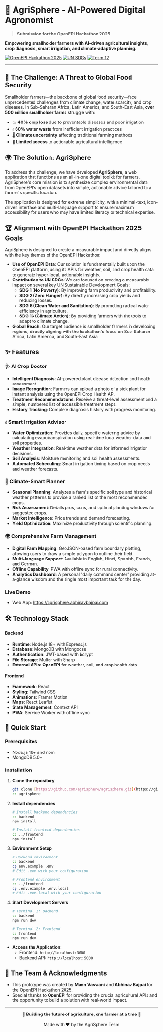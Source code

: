 # 🌾 AgriSphere - AI-Powered Digital Agronomist

> **Submission for the OpenEPI Hackathon 2025**

**Empowering smallholder farmers with AI-driven agricultural insights, crop diagnosis, smart irrigation, and climate-adaptive planning.**

[![OpenEPI Hackathon 2025](https://img.shields.io/badge/OpenEPI-Hackathon%202025-blue)](https://developer.openepi.io/hackathon-2025)
[![UN SDGs](https://img.shields.io/badge/UN%20SDGs-1%2C2%2C6%2C13-green)](https://sdgs.un.org/goals)
[![Team 12](https://img.shields.io/badge/Team-12-orange)]()

---

## 🎯 The Challenge: A Threat to Global Food Security

Smallholder farmers—the backbone of global food security—face unprecedented challenges from climate change, water scarcity, and crop diseases. In Sub-Saharan Africa, Latin America, and South-East Asia, **over 500 million smallholder farms** struggle with:
- 📉 **40% crop loss** due to preventable diseases and poor irrigation
- 💧 **60% water waste** from inefficient irrigation practices  
- 🌡️ **Climate uncertainty** affecting traditional farming methods
- 📱 **Limited access** to actionable agricultural intelligence

## 🌍 The Solution: AgriSphere

To address this challenge, we have developed **AgriSphere**, a web application that functions as an all-in-one digital toolkit for farmers. AgriSphere's core mission is to synthesize complex environmental data from OpenEPI's open datasets into simple, actionable advice tailored to a farmer's specific location.

The application is designed for extreme simplicity, with a minimal-text, icon-driven interface and multi-language support to ensure maximum accessibility for users who may have limited literacy or technical expertise.

## 🏆 Alignment with OpenEPI Hackathon 2025 Goals

AgriSphere is designed to create a measurable impact and directly aligns with the key themes of the OpenEPI Hackathon:

* **Use of OpenEPI Data**: Our solution is fundamentally built upon the OpenEPI platform, using its APIs for weather, soil, and crop health data to generate hyper-local, actionable insights.
* **Contribution to UN SDGs**: We are focused on creating a measurable impact on several key UN Sustainable Development Goals:
    * **SDG 1 (No Poverty)**: By improving farm productivity and profitability.
    * **SDG 2 (Zero Hunger)**: By directly increasing crop yields and reducing losses.
    * **SDG 6 (Clean Water and Sanitation)**: By promoting radical water efficiency in agriculture.
    * **SDG 13 (Climate Action)**: By providing farmers with the tools to adapt to climate change.
* **Global Reach**: Our target audience is smallholder farmers in developing regions, directly aligning with the hackathon's focus on Sub-Saharan Africa, Latin America, and South-East Asia.

## ✨ Features

### 🩺 AI Crop Doctor

* **Intelligent Diagnosis**: AI-powered plant disease detection and health assessment.
* **Image Recognition**: Farmers can upload a photo of a sick plant for instant analysis using the OpenEPI Crop Health API.
* **Treatment Recommendations**: Receive a threat-level assessment and a simple, numbered list of accessible treatment steps.
* **History Tracking**: Complete diagnosis history with progress monitoring.

### 💧 Smart Irrigation Advisor

* **Water Optimization**: Provides daily, specific watering advice by calculating evapotranspiration using real-time local weather data and soil properties.
* **Weather Integration**: Real-time weather data for informed irrigation decisions.
* **Soil Analysis**: Moisture monitoring and soil health assessments.
* **Automated Scheduling**: Smart irrigation timing based on crop needs and weather forecasts.

### 📅 Climate-Smart Planner

* **Seasonal Planning**: Analyzes a farm's specific soil type and historical weather patterns to provide a ranked list of the most recommended crops.
* **Risk Assessment**: Details pros, cons, and optimal planting windows for suggested crops.
* **Market Intelligence**: Price trends and demand forecasting.
* **Yield Optimization**: Maximize productivity through scientific planning.

### 🌍 Comprehensive Farm Management

* **Digital Farm Mapping**: GeoJSON-based farm boundary plotting, allowing users to draw a simple polygon to outline their field.
* **Multi-language Support**: Available in English, Hindi, Spanish, French, and German.
* **Offline Capability**: PWA with offline sync for rural connectivity.
* **Analytics Dashboard**: A personal "daily command center" providing at-a-glance wisdom and the single most important task for the day.

### Live Demo

* Web App: https://agrisphere.abhinavbajpai.com

## 🛠️ Technology Stack

#### Backend

* **Runtime**: Node.js 18+ with Express.js
* **Database**: MongoDB with Mongoose
* **Authentication**: JWT-based with bcrypt
* **File Storage**: Multer with Sharp
* **External APIs**: **OpenEPI** for weather, soil, and crop health data

#### Frontend

* **Framework**: React
* **Styling**: Tailwind CSS
* **Animations**: Framer Motion
* **Maps**: React Leaflet
* **State Management**: Context API
* **PWA**: Service Worker with offline sync

## 🚀 Quick Start

### Prerequisites

* Node.js 18+ and npm
* MongoDB 5.0+

### Installation

1.  **Clone the repository**
    ```bash
    git clone [https://github.com/agrisphere/agrisphere.git](https://github.com/agrisphere/agrisphere.git)
    cd agrisphere
    ```

2.  **Install dependencies**
    ```bash
    # Install backend dependencies
    cd backend
    npm install
    
    # Install frontend dependencies
    cd ../frontend
    npm install
    ```

3.  **Environment Setup**
    ```bash
    # Backend environment
    cd backend
    cp env.example .env
    # Edit .env with your configuration
    
    # Frontend environment
    cd ../frontend
    cp .env.example .env.local
    # Edit .env.local with your configuration
    ```

4.  **Start Development Servers**
    ```bash
    # Terminal 1: Backend
    cd backend
    npm run dev
    
    # Terminal 2: Frontend
    cd frontend
    npm run dev
    ```

* **Access the Application**:
    * Frontend: `http://localhost:3000`
    * Backend API: `http://localhost:5000`


## 👥 The Team & Acknowledgments

* This prototype was created by **Mann Vaswani** and **Abhinav Bajpai** for the OpenEPI Hackathon 2025.
* Special thanks to **OpenEPI** for providing the crucial agricultural APIs and the opportunity to build a solution with real-world impact.

---

<div align="center">
  <strong>🌾 Building the future of agriculture, one farmer at a time 🌾</strong>
  <br><br>
  Made with ❤️ by the AgriSphere Team
</div>
